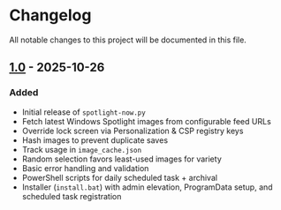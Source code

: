 # Changelog

All notable changes to this project will be documented in this file.

## [1.0] - 2025-10-26

### Added

- Initial release of `spotlight-now.py`
- Fetch latest Windows Spotlight images from configurable feed URLs
- Override lock screen via Personalization & CSP registry keys
- Hash images to prevent duplicate saves
- Track usage in `image_cache.json`
- Random selection favors least-used images for variety
- Basic error handling and validation
- PowerShell scripts for daily scheduled task + archival
- Installer (`install.bat`) with admin elevation, ProgramData setup, and scheduled task registration

[1.0]: https://github.com/chazix/SpotlightNow/releases/tag/v1.0

